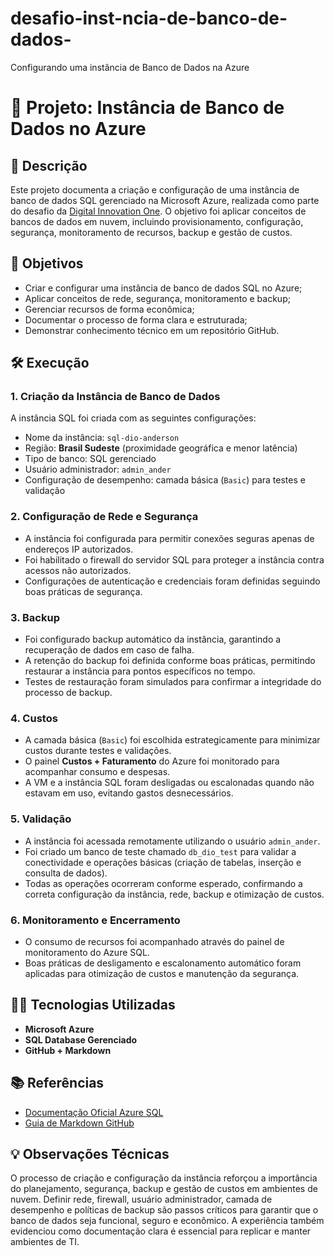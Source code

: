 # desafio-inst-ncia-de-banco-de-dados-
Configurando uma instância de Banco de Dados na Azure

# 🚀 Projeto: Instância de Banco de Dados no Azure

## 📖 Descrição
Este projeto documenta a criação e configuração de uma instância de banco de dados SQL gerenciado na Microsoft Azure, realizada como parte do desafio da [Digital Innovation One](https://dio.me). O objetivo foi aplicar conceitos de bancos de dados em nuvem, incluindo provisionamento, configuração, segurança, monitoramento de recursos, backup e gestão de custos.

## 🎯 Objetivos
- Criar e configurar uma instância de banco de dados SQL no Azure;
- Aplicar conceitos de rede, segurança, monitoramento e backup;
- Gerenciar recursos de forma econômica;
- Documentar o processo de forma clara e estruturada;
- Demonstrar conhecimento técnico em um repositório GitHub.

## 🛠️ Execução

### 1. Criação da Instância de Banco de Dados
A instância SQL foi criada com as seguintes configurações:
- Nome da instância: `sql-dio-anderson`
- Região: **Brasil Sudeste** (proximidade geográfica e menor latência)
- Tipo de banco: SQL gerenciado
- Usuário administrador: `admin_ander`
- Configuração de desempenho: camada básica (`Basic`) para testes e validação

### 2. Configuração de Rede e Segurança
- A instância foi configurada para permitir conexões seguras apenas de endereços IP autorizados.
- Foi habilitado o firewall do servidor SQL para proteger a instância contra acessos não autorizados.
- Configurações de autenticação e credenciais foram definidas seguindo boas práticas de segurança.

### 3. Backup
- Foi configurado backup automático da instância, garantindo a recuperação de dados em caso de falha.
- A retenção do backup foi definida conforme boas práticas, permitindo restaurar a instância para pontos específicos no tempo.
- Testes de restauração foram simulados para confirmar a integridade do processo de backup.

### 4. Custos
- A camada básica (`Basic`) foi escolhida estrategicamente para minimizar custos durante testes e validações.
- O painel **Custos + Faturamento** do Azure foi monitorado para acompanhar consumo e despesas.
- A VM e a instância SQL foram desligadas ou escalonadas quando não estavam em uso, evitando gastos desnecessários.

### 5. Validação
- A instância foi acessada remotamente utilizando o usuário `admin_ander`.
- Foi criado um banco de teste chamado `db_dio_test` para validar a conectividade e operações básicas (criação de tabelas, inserção e consulta de dados).
- Todas as operações ocorreram conforme esperado, confirmando a correta configuração da instância, rede, backup e otimização de custos.

### 6. Monitoramento e Encerramento
- O consumo de recursos foi acompanhado através do painel de monitoramento do Azure SQL.
- Boas práticas de desligamento e escalonamento automático foram aplicadas para otimização de custos e manutenção da segurança.

## 🧑‍💻 Tecnologias Utilizadas
- **Microsoft Azure**
- **SQL Database Gerenciado**
- **GitHub + Markdown**

## 📚 Referências
- [Documentação Oficial Azure SQL](https://learn.microsoft.com/azure/azure-sql/)
- [Guia de Markdown GitHub](https://docs.github.com/pt/get-started/writing-on-github)

## 💡 Observações Técnicas
  O processo de criação e configuração da instância reforçou a importância do planejamento, segurança, backup e gestão de custos em ambientes de nuvem. Definir rede, firewall, usuário administrador, camada de desempenho e políticas de backup são passos críticos para garantir que o banco de dados seja funcional, seguro e econômico. A experiência também evidenciou como documentação clara é essencial para replicar e manter ambientes de TI.
